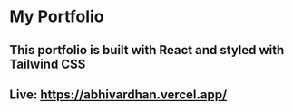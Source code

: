 # My Portfolio

## This portfolio is built with React and styled with Tailwind CSS

## Live: https://abhivardhan.vercel.app/